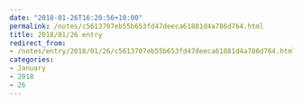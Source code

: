 ```yaml
---
date: "2018-01-26T16:20:56+10:00"
permalink: /notes/c5613707eb55b653fd47deeca61881d4a786d764.html
title: 2018/01/26 entry
redirect_from:
- /notes/entry/2018/01/26/c5613707eb55b653fd47deeca61881d4a786d764.html
categories:
- January
- 2018
- 26
---
```

